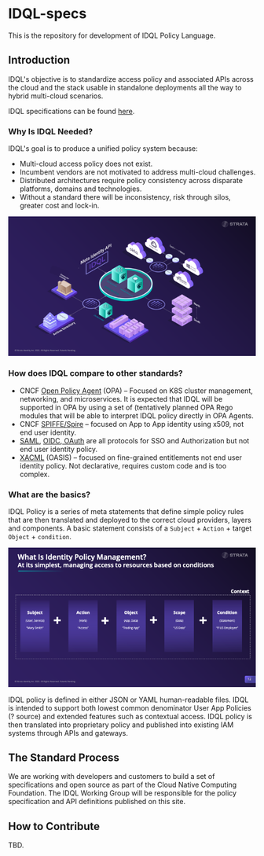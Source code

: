 # IDQL-specs
This is the repository for development of IDQL Policy Language. 

## Introduction

IDQL's objective is to standardize access policy and associated APIs across the cloud and the stack usable in 
standalone deployments all the way to hybrid multi-cloud scenarios.

IDQL specifications can be found [here](specs/Specifications.md).

### Why Is IDQL Needed?
IDQL's goal is to produce a unified policy system because:
* Multi-cloud access policy does not exist.
* Incumbent vendors are not motivated to address multi-cloud challenges.
* Distributed architectures require policy consistency across disparate platforms, domains and technologies.
* Without a standard there will be inconsistency, risk through silos, greater cost and lock-in.

![](./collateral/images/IDQL-3d.png "IDQL 3D")

### How does IDQL compare to other standards?
* CNCF [Open Policy Agent](https://www.openpolicyagent.org) (OPA) – Focused on K8S cluster management, networking, and 
  microservices. It is expected that IDQL will be supported in OPA by using a set of (tentatively
  planned OPA Rego modules that will be able to interpret IDQL policy directly in OPA Agents.
* CNCF [SPIFFE/Spire](https://spiffe.io) – focused on App to App identity using x509, not end user identity.
* [SAML](https://www.oasis-open.org/committees/tc_home.php?wg_abbrev=security), [OIDC](https://openid.net),[ OAuth](https://tools.ietf.org/wg/oauth/) are all protocols for SSO and Authorization but not end user identity policy.
* [XACML](https://www.oasis-open.org/committees/tc_home.php?wg_abbrev=xacml) (OASIS) – focused on fine-grained 
  entitlements not end user identity policy. Not declarative, requires custom code and is too complex.

### What are the basics?

IDQL Policy is a series of meta statements that define simple policy rules that are then translated and deployed to 
the correct cloud providers, layers and components. A basic statement consists of a `Subject` + `Action` + target 
`Object` + `condition`.

![](./collateral/images/IDQL-statement.png "IDQL Statement")

IDQL policy is defined in either JSON or YAML human-readable files. IDQL is intended to support both lowest common 
denominator User App Policies (? source) and extended features such as contextual access. IDQL policy is then 
translated into proprietary policy and published into existing IAM systems through APIs and gateways. 

## The Standard Process

We are working with developers and customers to build a set of specifications and open source as part of the Cloud 
Native Computing Foundation. The IDQL Working Group will be responsible for the policy specification and API 
definitions published on this site. 

## How to Contribute

TBD.